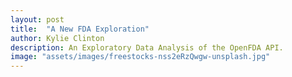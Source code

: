 ```yaml
---
layout: post
title:  "A New FDA Exploration"
author: Kylie Clinton
description: An Exploratory Data Analysis of the OpenFDA API.
image: "assets/images/freestocks-nss2eRzQwgw-unsplash.jpg"
--- 
```

